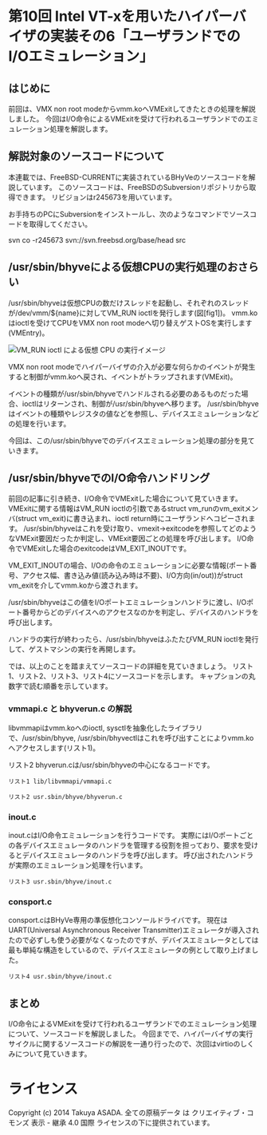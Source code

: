 # 第10回 Intel VT-xを用いたハイパーバイザの実装その6「ユーザランドでのI/Oエミュレーション」

## はじめに

前回は、VMX non root modeからvmm.koへVMExitしてきたときの処理を解説しました。
今回はI/O命令によるVMExitを受けて行われるユーザランドでのエミュレーション処理を解説します。

## 解説対象のソースコードについて

本連載では、FreeBSD-CURRENTに実装されているBHyVeのソースコードを解説しています。
このソースコードは、FreeBSDのSubversionリポジトリから取得できます。
リビジョンはr245673を用いています。

お手持ちのPCにSubversionをインストールし、次のようなコマンドでソースコードを取得してください。

svn co -r245673 svn://svn.freebsd.org/base/head src

## /usr/sbin/bhyveによる仮想CPUの実行処理のおさらい

/usr/sbin/bhyveは仮想CPUの数だけスレッドを起動し、それぞれのスレッドが/dev/vmm/${name}に対してVM_RUN ioctlを発行します(図[fig1])。
vmm.koはioctlを受けてCPUをVMX non root modeへ切り替えゲストOSを実行します(VMEntry)。

![VM_RUN ioctl による仮想 CPU の実行イメージ](figures/part10_fig1 "図1")

VMX non root modeでハイパーバイザの介入が必要な何らかのイベントが発生すると制御がvmm.koへ戻され、イベントがトラップされます(VMExit)。

イベントの種類が/usr/sbin/bhyveでハンドルされる必要のあるものだった場合、ioctlはリターンされ、制御が/usr/sbin/bhyveへ移ります。
/usr/sbin/bhyveはイベントの種類やレジスタの値などを参照し、デバイスエミュレーションなどの処理を行います。

今回は、この/usr/sbin/bhyveでのデバイスエミュレーション処理の部分を見ていきます。

## /usr/sbin/bhyveでのI/O命令ハンドリング

前回の記事に引き続き、I/O命令でVMExitした場合について見ていきます。
VMExitに関する情報はVM_RUN ioctlの引数であるstruct vm_runのvm_exitメンバ(struct vm_exit)に書き込まれ、ioctl return時にユーザランドへコピーされます。
/usr/sbin/bhyveはこれを受け取り、vmexit->exitcodeを参照してどのようなVMExit要因だったか判定し、VMExit要因ごとの処理を呼び出します。
I/O命令でVMExitした場合のexitcodeはVM_EXIT_INOUTです。

VM_EXIT_INOUTの場合、I/Oの命令のエミュレーションに必要な情報(ポート番号、アクセス幅、書き込み値(読み込み時は不要)、I/O方向(in/out))がstruct vm_exitを介してvmm.koから渡されます。

/usr/sbin/bhyveはこの値をI/Oポートエミュレーションハンドラに渡し、I/Oポート番号からどのデバイスへのアクセスなのかを判定し、デバイスのハンドラを呼び出します。

ハンドラの実行が終わったら、/usr/sbin/bhyveはふたたびVM_RUN ioctlを発行して、ゲストマシンの実行を再開します。

では、以上のことを踏まえてソースコードの詳細を見ていきましょう。
リスト1、リスト2、リスト3、リスト4にソースコードを示します。
キャプションの丸数字で読む順番を示しています。

### vmmapi.c と bhyverun.c の解説

libvmmapiはvmm.koへのioctl, sysctlを抽象化したライブラリで、/usr/sbin/bhyve, /usr/sbin/bhyvectlはこれを呼び出すことによりvmm.koへアクセスします(リスト1)。

リスト2 bhyverun.cは/usr/sbin/bhyveの中心になるコードです。

```
リスト1 lib/libvmmapi/vmmapi.c

```
```
リスト2 usr.sbin/bhyve/bhyverun.c

```


### inout.c

inout.cはI/O命令エミュレーションを行うコードです。
実際にはI/Oポートごとの各デバイスエミュレータのハンドラを管理する役割を担っており、要求を受けるとデバイスエミュレータのハンドラを呼び出します。
呼び出されたハンドラが実際のエミュレーション処理を行います。


```
リスト3 usr.sbin/bhyve/inout.c

```

### consport.c

consport.cはBHyVe専用の準仮想化コンソールドライバです。
現在はUART(Universal Asynchronous Receiver Transmitter)エミュレータが導入されたので必ずしも使う必要がなくなったのですが、デバイスエミュレータとしては最も単純な構造をしているので、デバイスエミュレータの例として取り上げました。

```
リスト4 usr.sbin/bhyve/inout.c

```


## まとめ

I/O命令によるVMExitを受けて行われるユーザランドでのエミュレーション処理について、ソースコードを解説しました。
今回までで、ハイパーバイザの実行サイクルに関するソースコードの解説を一通り行ったので、次回はvirtioのしくみについて見ていきます。

ライセンス
==========

Copyright (c) 2014 Takuya ASADA. 全ての原稿データ は
クリエイティブ・コモンズ 表示 - 継承 4.0 国際
ライセンスの下に提供されています。
